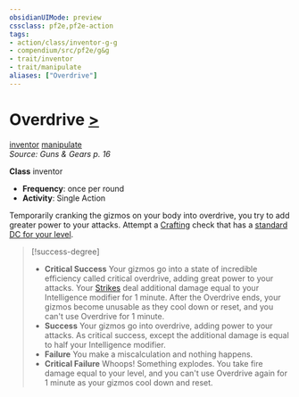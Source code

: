 ```yaml
---
obsidianUIMode: preview
cssclass: pf2e,pf2e-action
tags:
- action/class/inventor-g-g
- compendium/src/pf2e/g&g
- trait/inventor
- trait/manipulate
aliases: ["Overdrive"]
---
```

# Overdrive [>](rules/core-rulebook/chapter-9-playing-the-game.md#Actions "Single Action")
[inventor](rules/traits/inventor-g-g.md "Inventor Class Trait")  [manipulate](rules/traits/manipulate.md "Manipulate General Trait")  
*Source: Guns & Gears p. 16*  

**Class** inventor
- **Frequency**: once per round
- **Activity**: Single Action

Temporarily cranking the gizmos on your body into overdrive, you try to add greater power to your attacks. Attempt a [Crafting](compendium/skills.md#Crafting) check that has a [standard DC for your level](rules/tables/dcs-by-level.md).

> [!success-degree] 
> - **Critical Success** Your gizmos go into a state of incredible efficiency called critical overdrive, adding great power to your attacks. Your [Strikes](rules/actions/strike.md) deal additional damage equal to your Intelligence modifier for 1 minute. After the Overdrive ends, your gizmos become unusable as they cool down or reset, and you can't use Overdrive for 1 minute.
> - **Success** Your gizmos go into overdrive, adding power to your attacks. As critical success, except the additional damage is equal to half your Intelligence modifier.
> - **Failure** You make a miscalculation and nothing happens.
> - **Critical Failure** Whoops! Something explodes. You take fire damage equal to your level, and you can't use Overdrive again for 1 minute as your gizmos cool down and reset.